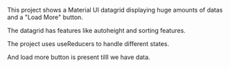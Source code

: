 This project shows a Material UI datagrid displaying huge amounts of datas and a "Load More" button.


The datagrid has features like autoheight and sorting features.

The project uses useReducers to handle different states.

And load more button is present tilll we have data.



